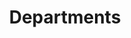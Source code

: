 ---
financial_year: 2016-17
slug: departments
layout: department_list
years:
- [2015-16, /2015-16/departments, link]
- [2016-17, /2016-17/departments, active]
- [2017-18, /2017-18/departments, link]
- [2018-19, /2018-19/departments, link]
active: departments
title: Departments
nested: false
---